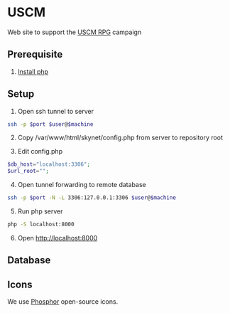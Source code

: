 # USCM

Web site to support the [USCM RPG](https://www.uscm.se/) campaign

## Prerequisite

1. [Install php](https://www.php.net/manual/en/install.php)

## Setup

1. Open ssh tunnel to server
```sh
ssh -p $port $user@$machine
```

2. Copy /var/www/html/skynet/config.php from server to repository root

3. Edit config.php
```php
$db_host="localhost:3306";
$url_root="";
```

4. Open tunnel forwarding to remote database
```sh
ssh -p $port -N -L 3306:127.0.0.1:3306 $user@$machine
```

5. Run php server
```sh
php -S localhost:8000
```

6. Open [http://localhost:8000](http://localhost:8000)

## Database

## Icons

We use [Phosphor](https://phosphoricons.com/) open-source icons.
